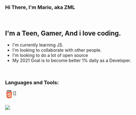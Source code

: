 ### Hi There, I'm Mario, aka ZML

<br>

## I'm a Teen, Gamer, And i love coding.

- I'm currently learning JS.
- I'm looking to collaborate with other people.
- I'm looking to do a lot of open source
- My 2021 Goal is to become better 1% daily as a Developer.

<br>

### Languages and Tools:

[<img align="left" alt="HTML5" width="26px" src="https://raw.githubusercontent.com/github/explore/80688e429a7d4ef2fca1e82350fe8e3517d3494d/topics/html/html.png">]

<br>
<img src="https://github-readme-stats.vercel.app/api?username=ZML42&&show_icons=true&title_color=ffffff&icon_color=bb2acf&text_color=daf7dc&bg_color=151515">
